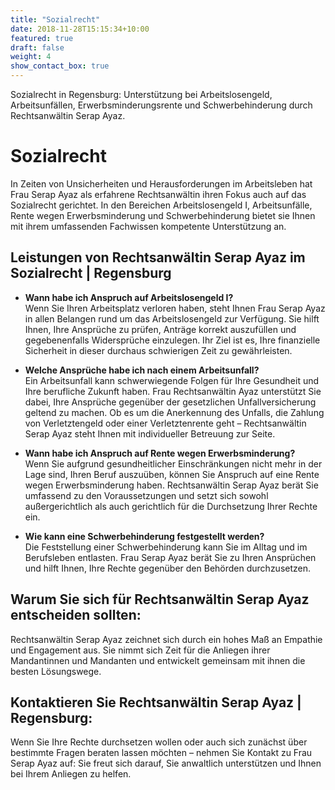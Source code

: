 ```yaml
---
title: "Sozialrecht"
date: 2018-11-28T15:15:34+10:00
featured: true
draft: false
weight: 4
show_contact_box: true
---
```


Sozialrecht in Regensburg: Unterstützung bei Arbeitslosengeld, Arbeitsunfällen, Erwerbsminderungsrente und Schwerbehinderung durch Rechtsanwältin Serap Ayaz.
<!--more-->

# Sozialrecht

In Zeiten von Unsicherheiten und Herausforderungen im Arbeitsleben hat Frau Serap Ayaz als erfahrene Rechtsanwältin ihren Fokus auch auf das Sozialrecht gerichtet. In den Bereichen Arbeitslosengeld I, Arbeitsunfälle, Rente wegen Erwerbsminderung und Schwerbehinderung bietet sie Ihnen mit ihrem umfassenden Fachwissen kompetente Unterstützung an.

## Leistungen von Rechtsanwältin Serap Ayaz im Sozialrecht | Regensburg

- **Wann habe ich Anspruch auf Arbeitslosengeld I?**  
  Wenn Sie Ihren Arbeitsplatz verloren haben, steht Ihnen Frau Serap Ayaz in allen Belangen rund um das Arbeitslosengeld zur Verfügung. Sie hilft Ihnen, Ihre Ansprüche zu prüfen, Anträge korrekt auszufüllen und gegebenenfalls Widersprüche einzulegen. Ihr Ziel ist es, Ihre finanzielle Sicherheit in dieser durchaus schwierigen Zeit zu gewährleisten.

- **Welche Ansprüche habe ich nach einem Arbeitsunfall?**  
  Ein Arbeitsunfall kann schwerwiegende Folgen für Ihre Gesundheit und Ihre berufliche Zukunft haben. Frau Rechtsanwältin Ayaz unterstützt Sie dabei, Ihre Ansprüche gegenüber der gesetzlichen Unfallversicherung geltend zu machen. Ob es um die Anerkennung des Unfalls, die Zahlung von Verletztengeld oder einer Verletztenrente geht – Rechtsanwältin Serap Ayaz steht Ihnen mit individueller Betreuung zur Seite.

- **Wann habe ich Anspruch auf Rente wegen Erwerbsminderung?**  
  Wenn Sie aufgrund gesundheitlicher Einschränkungen nicht mehr in der Lage sind, Ihren Beruf auszuüben, können Sie Anspruch auf eine Rente wegen Erwerbsminderung haben. Rechtsanwältin Serap Ayaz berät Sie umfassend zu den Voraussetzungen und setzt sich sowohl außergerichtlich als auch gerichtlich für die Durchsetzung Ihrer Rechte ein.

- **Wie kann eine Schwerbehinderung festgestellt werden?**  
  Die Feststellung einer Schwerbehinderung kann Sie im Alltag und im Berufsleben entlasten. Frau Serap Ayaz berät Sie zu Ihren Ansprüchen und hilft Ihnen, Ihre Rechte gegenüber den Behörden durchzusetzen.

## Warum Sie sich für Rechtsanwältin Serap Ayaz entscheiden sollten:

Rechtsanwältin Serap Ayaz zeichnet sich durch ein hohes Maß an Empathie und Engagement aus. Sie nimmt sich Zeit für die Anliegen ihrer Mandantinnen und Mandanten und entwickelt gemeinsam mit ihnen die besten Lösungswege.

## Kontaktieren Sie Rechtsanwältin Serap Ayaz | Regensburg:

Wenn Sie Ihre Rechte durchsetzen wollen oder auch sich zunächst über bestimmte Fragen beraten lassen möchten – nehmen Sie Kontakt zu Frau Serap Ayaz auf: Sie freut sich darauf, Sie anwaltlich unterstützen und Ihnen bei Ihrem Anliegen zu helfen.